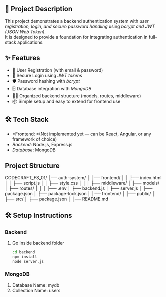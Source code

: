 ## 🚀 Project Description
This project demonstrates a backend authentication system with *user registration, login, and secure password handling* using *bcrypt and JWT (JSON Web Token)*.  
It is designed to provide a foundation for integrating authentication in full-stack applications.



## ✨ Features
- 🔐 User Registration (with email & password)
- 🔑 Secure Login using *JWT tokens*
- 🛡 Password hashing with *bcrypt*
- 🗄 Database integration with *MongoDB*
- 🧑‍💻 Organized backend structure (models, routes, middleware)
- 📦 Simple setup and easy to extend for frontend use



## 🛠 Tech Stack
- *Frontend: *(Not implemented yet — can be React, Angular, or any framework of choice)  
- *Backend*: Node.js, Express.js  
- *Database*: MongoDB  

## Project Structure
CODECRAFT_FS_01/ │── auth-system/ │   │── frontend/ │   │   ├── index.html  │   │   ├── script.js │   │   ├── style.css │   │ │   ├── middleware/ │   ├── models/ │   ├── routes/  │   │ │   ├── .env │   ├── backend.js │   ├── server.js │   ├── package.json │   ├── package-lock.json │ │── frontend/  │   ├── public/ │   ├── src/ │   ├── package.json │ │── README.md  

## 🛠 Setup Instructions
### Backend
1. Go inside backend folder 
   ```bash
   cd backend
   npm install
   node server.js
### MongoDB 
1. Database Name: mydb
2. Collection Name: users
